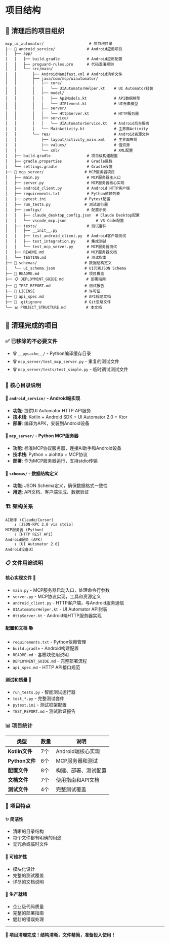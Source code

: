 # 项目结构

## 📁 清理后的项目组织

```
mcp_ui_automator/                    # 项目根目录
├── 📱 android_service/              # Android应用项目
│   ├── app/
│   │   ├── build.gradle            # Android应用配置
│   │   ├── proguard-rules.pro      # 代码混淆规则
│   │   └── src/main/
│   │       ├── AndroidManifest.xml # Android清单文件
│   │       ├── java/com/mcp/uiautomator/
│   │       │   ├── core/
│   │       │   │   └── UIAutomatorHelper.kt    # UI Automator封装
│   │       │   ├── model/
│   │       │   │   ├── ApiModels.kt            # API数据模型
│   │       │   │   └── UIElement.kt            # UI元素模型
│   │       │   ├── server/
│   │       │   │   └── HttpServer.kt           # HTTP服务器
│   │       │   ├── service/
│   │       │   │   └── UIAutomatorService.kt   # Android后台服务
│   │       │   └── MainActivity.kt             # 主界面Activity
│   │       └── res/                            # Android资源文件
│   │           ├── layout/activity_main.xml    # 主界面布局
│   │           ├── values/                     # 值资源
│   │           └── xml/                        # XML配置
│   ├── build.gradle                # 项目级构建配置
│   ├── gradle.properties           # Gradle属性
│   └── settings.gradle             # Gradle设置
├── 🐍 mcp_server/                  # MCP服务器项目
│   ├── main.py                     # MCP服务器主入口
│   ├── server.py                   # MCP服务器核心实现
│   ├── android_client.py           # Android HTTP客户端
│   ├── requirements.txt            # Python依赖列表
│   ├── pytest.ini                 # Pytest配置
│   ├── run_tests.py               # 测试运行器
│   ├── configs/                    # 配置示例
│   │   ├── claude_desktop_config.json  # Claude Desktop配置
│   │   └── vscode_mcp.json             # VS Code配置
│   ├── tests/                      # 测试套件
│   │   ├── __init__.py
│   │   ├── test_android_client.py  # Android客户端测试
│   │   ├── test_integration.py     # 集成测试
│   │   └── test_mcp_server.py      # MCP服务器测试
│   ├── README.md                   # MCP服务器文档
│   └── TESTING.md                  # 测试指南
├── 📄 schemas/                     # 数据结构定义
│   └── ui_schema.json             # UI元素JSON Schema
├── 📖 README.md                    # 项目概览
├── 📋 DEPLOYMENT_GUIDE.md          # 部署指南
├── 🧪 TEST_REPORT.md               # 测试报告
├── 📜 LICENSE                      # 许可证
├── 🔧 api_spec.md                  # API规范文档
├── 🚫 .gitignore                   # Git忽略文件
└── 📊 PROJECT_STRUCTURE.md         # 本文档
```

## 🧹 清理完成的项目

### ✅ 已移除的不必要文件
- 🗑️ `__pycache__/` - Python编译缓存目录
- 🗑️ `mcp_server/test_mcp_server.py` - 重复的测试文件
- 🗑️ `mcp_server/tests/test_simple.py` - 临时调试测试文件

### 📁 核心目录说明

#### 📱 `android_service/` - Android端实现
- **功能**: 提供UI Automator HTTP API服务
- **技术栈**: Kotlin + Android SDK + UI Automator 2.0 + Ktor
- **部署**: 编译为APK，安装到Android设备

#### 🐍 `mcp_server/` - Python MCP服务器
- **功能**: 标准MCP协议服务器，连接AI助手和Android设备
- **技术栈**: Python + aiohttp + MCP协议
- **部署**: 作为MCP服务器运行，支持stdio传输

#### 📄 `schemas/` - 数据结构定义
- **功能**: JSON Schema定义，确保数据格式一致性
- **用途**: API文档、客户端生成、数据验证

### 🏗️ 架构关系

```
AI助手 (Claude/Cursor) 
    ↕ [JSON-RPC 2.0 via stdio]
MCP服务器 (Python) 
    ↕ [HTTP REST API]
Android服务 (APK)
    ↕ [UI Automator 2.0]
Android设备UI
```

### 📋 文件用途说明

#### 核心实现文件 🔧
- `main.py` - MCP服务器启动入口，处理命令行参数
- `server.py` - MCP协议实现，工具和资源定义
- `android_client.py` - HTTP客户端，与Android服务通信
- `UIAutomatorHelper.kt` - UI Automator API封装
- `HttpServer.kt` - Android端HTTP服务器实现

#### 配置和文档 📚
- `requirements.txt` - Python依赖管理
- `build.gradle` - Android构建配置  
- `README.md` - 各模块使用说明
- `DEPLOYMENT_GUIDE.md` - 完整部署流程
- `api_spec.md` - HTTP API接口规范

#### 测试和质量 🧪
- `run_tests.py` - 智能测试运行器
- `test_*.py` - 完整测试套件
- `pytest.ini` - 测试框架配置
- `TEST_REPORT.md` - 测试验证报告

### 📊 项目统计

| 类型 | 数量 | 说明 |
|------|------|------|
| **Kotlin文件** | 7个 | Android端核心实现 |
| **Python文件** | 6个 | MCP服务器和测试 |
| **配置文件** | 8个 | 构建、部署、测试配置 |
| **文档文件** | 7个 | 使用指南和API文档 |
| **测试文件** | 4个 | 完整测试覆盖 |

### 🎯 项目特点

#### ✨ **简洁性**
- 清晰的目录结构
- 每个文件都有明确的用途
- 无冗余或临时文件

#### 🔧 **可维护性**  
- 模块化设计
- 完整的测试覆盖
- 详尽的文档说明

#### 🚀 **生产就绪**
- 企业级代码质量
- 完整的部署指南
- 健壮的错误处理

---

**🎊 项目清理完成！结构清晰，文件精简，准备投入使用！**

